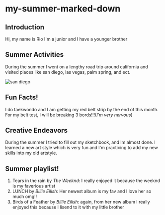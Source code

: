 # my-summer-marked-down

## Introduction
Hi, my name is Rio I'm a junior and I have a younger brother

## Summer Activities
During the summer I went on a lengthy road trip around california and visited places like san diego, las vegas, palm spring, and ect.
   
   ![san diego](https://encrypted-tbn0.gstatic.com/images?q=tbn:ANd9GcQ4tHy3JyjmxIndo4gbyvNPnue64kTAjuqzqg&s)

## Fun Facts!
I do taekwondo and I am getting my red belt strip by the end of this month. For my belt test, I will be breaking 3 bords!!!(*I'm very nervous*)

## Creative Endeavors
During the summer I tried to fill out my sketchbook, and Im almost done. I learned a new art style which is very fun and I'm practicing to add my new skills into my old artstyle.

## Summer playlist!
1. Tears in the rain by *The Weeknd*: I really enjoyed it because the weeknd is my faverious artist
2. LUNCH by *Billie Eilish*: Her newest album is my fav and I love her so much omg!!
3. Birds of a Feather by *Billie Eilish*: again, from her new album I really enjoyed this because I lisend to it with my little brother

